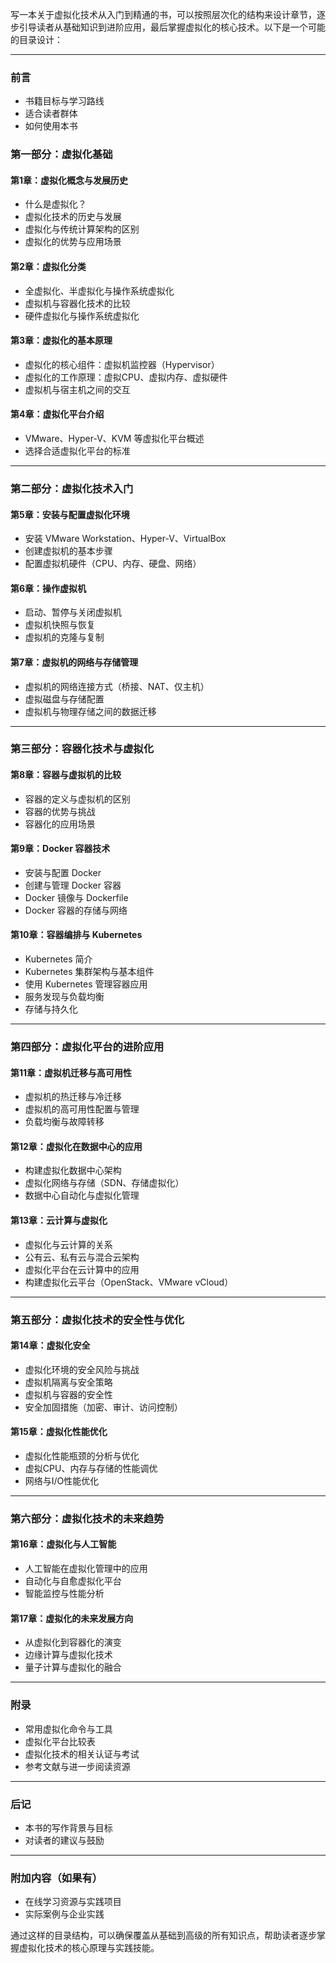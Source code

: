 写一本关于虚拟化技术从入门到精通的书，可以按照层次化的结构来设计章节，逐步引导读者从基础知识到进阶应用，最后掌握虚拟化的核心技术。以下是一个可能的目录设计：

---

### **前言**

* 书籍目标与学习路线
* 适合读者群体
* 如何使用本书

### **第一部分：虚拟化基础**

#### 第1章：虚拟化概念与发展历史

* 什么是虚拟化？
* 虚拟化技术的历史与发展
* 虚拟化与传统计算架构的区别
* 虚拟化的优势与应用场景

#### 第2章：虚拟化分类

* 全虚拟化、半虚拟化与操作系统虚拟化
* 虚拟机与容器化技术的比较
* 硬件虚拟化与操作系统虚拟化

#### 第3章：虚拟化的基本原理

* 虚拟化的核心组件：虚拟机监控器（Hypervisor）
* 虚拟化的工作原理：虚拟CPU、虚拟内存、虚拟硬件
* 虚拟机与宿主机之间的交互

#### 第4章：虚拟化平台介绍

* VMware、Hyper-V、KVM 等虚拟化平台概述
* 选择合适虚拟化平台的标准

---

### **第二部分：虚拟化技术入门**

#### 第5章：安装与配置虚拟化环境

* 安装 VMware Workstation、Hyper-V、VirtualBox
* 创建虚拟机的基本步骤
* 配置虚拟机硬件（CPU、内存、硬盘、网络）

#### 第6章：操作虚拟机

* 启动、暂停与关闭虚拟机
* 虚拟机快照与恢复
* 虚拟机的克隆与复制

#### 第7章：虚拟机的网络与存储管理

* 虚拟机的网络连接方式（桥接、NAT、仅主机）
* 虚拟磁盘与存储配置
* 虚拟机与物理存储之间的数据迁移

---

### **第三部分：容器化技术与虚拟化**

#### 第8章：容器与虚拟机的比较

* 容器的定义与虚拟机的区别
* 容器的优势与挑战
* 容器化的应用场景

#### 第9章：Docker 容器技术

* 安装与配置 Docker
* 创建与管理 Docker 容器
* Docker 镜像与 Dockerfile
* Docker 容器的存储与网络

#### 第10章：容器编排与 Kubernetes

* Kubernetes 简介
* Kubernetes 集群架构与基本组件
* 使用 Kubernetes 管理容器应用
* 服务发现与负载均衡
* 存储与持久化

---

### **第四部分：虚拟化平台的进阶应用**

#### 第11章：虚拟机迁移与高可用性

* 虚拟机的热迁移与冷迁移
* 虚拟机的高可用性配置与管理
* 负载均衡与故障转移

#### 第12章：虚拟化在数据中心的应用

* 构建虚拟化数据中心架构
* 虚拟化网络与存储（SDN、存储虚拟化）
* 数据中心自动化与虚拟化管理

#### 第13章：云计算与虚拟化

* 虚拟化与云计算的关系
* 公有云、私有云与混合云架构
* 虚拟化平台在云计算中的应用
* 构建虚拟化云平台（OpenStack、VMware vCloud）

---

### **第五部分：虚拟化技术的安全性与优化**

#### 第14章：虚拟化安全

* 虚拟化环境的安全风险与挑战
* 虚拟机隔离与安全策略
* 虚拟机与容器的安全性
* 安全加固措施（加密、审计、访问控制）

#### 第15章：虚拟化性能优化

* 虚拟化性能瓶颈的分析与优化
* 虚拟CPU、内存与存储的性能调优
* 网络与I/O性能优化

---

### **第六部分：虚拟化技术的未来趋势**

#### 第16章：虚拟化与人工智能

* 人工智能在虚拟化管理中的应用
* 自动化与自愈虚拟化平台
* 智能监控与性能分析

#### 第17章：虚拟化的未来发展方向

* 从虚拟化到容器化的演变
* 边缘计算与虚拟化技术
* 量子计算与虚拟化的融合

---

### **附录**

* 常用虚拟化命令与工具
* 虚拟化平台比较表
* 虚拟化技术的相关认证与考试
* 参考文献与进一步阅读资源

---

### **后记**

* 本书的写作背景与目标
* 对读者的建议与鼓励

---

### **附加内容（如果有）**

* 在线学习资源与实践项目
* 实际案例与企业实践

通过这样的目录结构，可以确保覆盖从基础到高级的所有知识点，帮助读者逐步掌握虚拟化技术的核心原理与实践技能。
